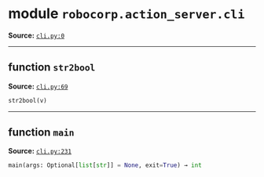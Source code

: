 <!-- markdownlint-disable -->

# module `robocorp.action_server.cli`

**Source:** [`cli.py:0`](https://github.com/robocorp/robo/tree/master/action_server/src/robocorp/action_server/cli.py#L0)

______________________________________________________________________

## function `str2bool`

**Source:** [`cli.py:69`](https://github.com/robocorp/robo/tree/master/action_server/src/robocorp/action_server/cli.py#L69)

```python
str2bool(v)
```

______________________________________________________________________

## function `main`

**Source:** [`cli.py:231`](https://github.com/robocorp/robo/tree/master/action_server/src/robocorp/action_server/cli.py#L231)

```python
main(args: Optional[list[str]] = None, exit=True) → int
```
